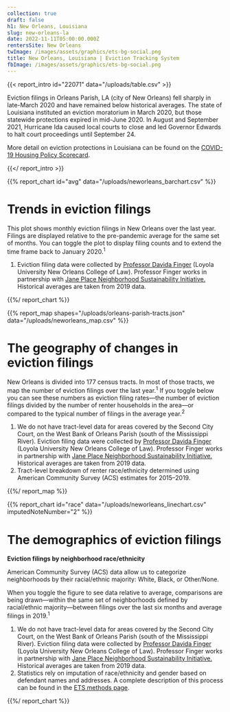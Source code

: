 ```yaml
---
collection: true
draft: false
h1: New Orleans, Louisiana
slug: new-orleans-la
date: 2022-11-11T05:00:00.000Z
rentersSite: New Orleans
twImage: /images/assets/graphics/ets-bg-social.png
title: New Orleans, Louisiana | Eviction Tracking System
fbImage: /images/assets/graphics/ets-bg-social.png
---
```

{{< report_intro id="22071" data="/uploads/table.csv" >}}

Eviction filings in Orleans Parish, LA (city of New Orleans) fell sharply in late-March 2020 and have remained below historical averages. The state of Louisiana instituted an eviction moratorium in March 2020, but those statewide protections expired in mid-June 2020. In August and September 2021, Hurricane Ida caused local courts to close and led Governor Edwards to halt court proceedings until September 24. 

More detail on eviction protections in Louisiana can be found on the [COVID-19 Housing Policy Scorecard](https://evictionlab.org/covid-policy-scorecard/la/).

{{</ report_intro >}}


{{% report_chart id="avg" data="/uploads/neworleans_barchart.csv" %}}

# Trends in eviction filings

This plot shows monthly eviction filings in New Orleans over the last year. Filings are displayed relative to the pre-pandemic average for the same set of months. You can toggle the plot to display filing counts and to extend the time frame back to January 2020.<sup>1</sup>

1. Eviction filing data were collected by [Professor Davida Finger](https://law.loyno.edu/academics/faculty-and-staff-directory/davida-finger) (Loyola University New Orleans College of Law). Professor Finger works in partnership with [Jane Place Neighborhood Sustainability Initiative.](https://www.jpnsi.org/evictions) Historical averages are taken from 2019 data.



{{%/ report_chart %}}



{{% report_map shapes="/uploads/orleans-parish-tracts.json" data="/uploads/neworleans_map.csv" %}}



# The geography of changes in eviction filings

New Orleans is divided into 177 census tracts. In most of those tracts, we map the number of eviction filings over the last year.<sup>1</sup> If you toggle below you can see these numbers as eviction filing rates—the number of eviction filings divided by the number of renter households in the area—or compared to the typical number of filings in the average year.<sup>2</sup>

1. We do not have tract-level data for areas covered by the Second City Court, on the West Bank of Orleans Parish (south of the Mississippi River). Eviction filing data were collected by [Professor Davida Finger](https://law.loyno.edu/academics/faculty-and-staff-directory/davida-finger) (Loyola University New Orleans College of Law). Professor Finger works in partnership with [Jane Place Neighborhood Sustainability Initiative.](https://www.jpnsi.org/evictions) Historical averages are taken from 2019 data. 
2. Tract-level breakdown of renter race/ethnicity determined using American Community Survey (ACS) estimates for 2015–2019.



{{%/ report_map %}}



{{% report_chart id="race" data="/uploads/neworleans_linechart.csv" imputedNoteNumber="2" %}}

# The demographics of eviction filings

**Eviction filings by neighborhood race/ethnicity**

American Community Survey (ACS) data allow us to categorize neighborhoods by their racial/ethnic majority: White, Black, or Other/None. 

When you toggle the figure to see data relative to average, comparisons are being drawn—within the same set of neighborhoods defined by racial/ethnic majority—between filings over the last six months and average filings in 2019.<sup>1</sup>

1. We do not have tract-level data for areas covered by the Second City Court, on the West Bank of Orleans Parish (south of the Mississippi River). Eviction filing data were collected by [Professor Davida Finger](https://law.loyno.edu/academics/faculty-and-staff-directory/davida-finger) (Loyola University New Orleans College of Law). Professor Finger works in partnership with [Jane Place Neighborhood Sustainability Initiative.](https://www.jpnsi.org/evictions) Historical averages are taken from 2019 data.
2. Statistics rely on imputation of race/ethnicity and gender based on defendant names and addresses. A complete description of this process can be found in the [ETS methods page](https://evictionlab.org/eviction-tracking/methods/).



{{%/ report_chart %}}